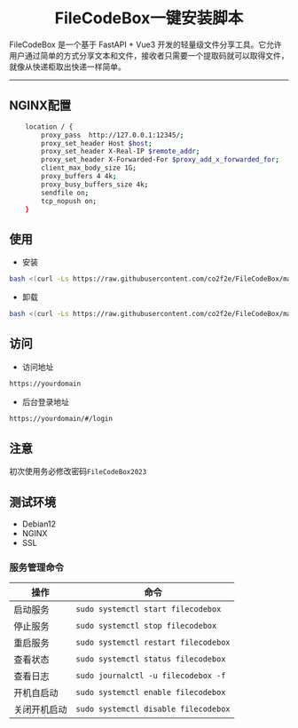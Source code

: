 <h1 align="center">
  FileCodeBox一键安装脚本
</h1>
FileCodeBox 是一个基于 FastAPI + Vue3 开发的轻量级文件分享工具。它允许用户通过简单的方式分享文本和文件，接收者只需要一个提取码就可以取得文件，就像从快递柜取出快递一样简单。

<hr>

## NGINX配置
```bash
    location / {
        proxy_pass  http://127.0.0.1:12345/;
        proxy_set_header Host $host;
        proxy_set_header X-Real-IP $remote_addr;
        proxy_set_header X-Forwarded-For $proxy_add_x_forwarded_for;
        client_max_body_size 1G; 
        proxy_buffers 4 4k; 
        proxy_busy_buffers_size 4k; 
        sendfile on;
        tcp_nopush on; 
    }
```
## 使用
* 安装
```bash
bash <(curl -Ls https://raw.githubusercontent.com/co2f2e/FileCodeBox/main/bash/install_filecodebox.sh)
```
* 卸载
```bash
bash <(curl -Ls https://raw.githubusercontent.com/co2f2e/FileCodeBox/main/bash/uninstall_filecodebox.sh)
```
## 访问
* 访问地址
```bash
https://yourdomain
```
* 后台登录地址
```bash
https://yourdomain/#/login
```
## 注意
初次使用务必修改密码`FileCodeBox2023`
## 测试环境
* Debian12
* NGINX
* SSL

### 服务管理命令
| 操作         | 命令                                                        |
|--------------|-------------------------------------------------------------|
| 启动服务     | ```sudo systemctl start filecodebox```                      |
| 停止服务     | ```sudo systemctl stop filecodebox```                       |
| 重启服务     | ```sudo systemctl restart filecodebox```                    |
| 查看状态     | ```sudo systemctl status filecodebox```                     |
| 查看日志     | ```sudo journalctl -u filecodebox -f```                     |
| 开机自启动   | ```sudo systemctl enable filecodebox```                     |
| 关闭开机启动 | ```sudo systemctl disable filecodebox```                    |
